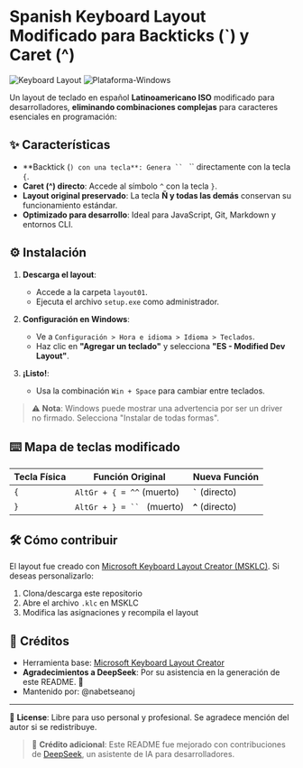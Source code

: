 # Spanish Keyboard Layout Modificado para Backticks (`) y Caret (^)

![Keyboard Layout](https://img.shields.io/badge/Teclado-ES%20Modificado-orange) ![Plataforma-Windows](https://img.shields.io/badge/Plataforma-Windows-0078D6)

Un layout de teclado en español **Latinoamericano ISO** modificado para desarrolladores, **eliminando combinaciones complejas** para caracteres esenciales en programación:

## ✨ Características
- **Backtick (`) con una tecla**: Genera `` ` `` directamente con la tecla `{`.
- **Caret (^) directo**: Accede al símbolo `^` con la tecla `}`.
- **Layout original preservado**: La tecla **Ñ y todas las demás** conservan su funcionamiento estándar.
- **Optimizado para desarrollo**: Ideal para JavaScript, Git, Markdown y entornos CLI.

## ⚙️ Instalación
1. **Descarga el layout**:
   - Accede a la carpeta `layout01`.
   - Ejecuta el archivo `setup.exe` como administrador.

2. **Configuración en Windows**:
   - Ve a `Configuración > Hora e idioma > Idioma > Teclados`.
   - Haz clic en **"Agregar un teclado"** y selecciona **"ES - Modified Dev Layout"**.

3. **¡Listo!**:
   - Usa la combinación `Win + Space` para cambiar entre teclados.

> ⚠️ **Nota**: Windows puede mostrar una advertencia por ser un driver no firmado. Selecciona "Instalar de todas formas".

## ⌨️ Mapa de teclas modificado
| Tecla Física | Función Original           | Nueva Función         |
|--------------|----------------------------|-----------------------|
| `{`          | `AltGr + { = ^^`  (muerto) | **`` ` ``** (directo) |
| `}`          | `AltGr + } = `` ` (muerto) | **`^`** (directo)     |

## 🛠️ Cómo contribuir
El layout fue creado con [Microsoft Keyboard Layout Creator (MSKLC)](https://www.microsoft.com/en-us/download/details.aspx?id=102134). Si deseas personalizarlo:
1. Clona/descarga este repositorio
2. Abre el archivo `.klc` en MSKLC
3. Modifica las asignaciones y recompila el layout

## 📜 Créditos
- Herramienta base: [Microsoft Keyboard Layout Creator](https://www.microsoft.com/en-us/download/details.aspx?id=102134)
- **Agradecimientos a DeepSeek**: Por su asistencia en la generación de este README. 🤖
- Mantenido por: @nabetseanoj

---

📌 **License**: Libre para uso personal y profesional. Se agradece mención del autor si se redistribuye.

> 🌟 **Crédito adicional**: Este README fue mejorado con contribuciones de [DeepSeek](https://www.deepseek.com), un asistente de IA para desarrolladores.
